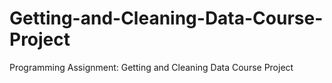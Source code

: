 # Getting-and-Cleaning-Data-Course-Project
Programming Assignment: Getting and Cleaning Data Course Project

